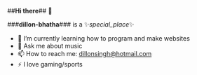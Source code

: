 ##**Hi there**## 👋

###**dillon-bhatha**### is a ✨_special_place_✨

- 🌱 I’m currently learning how to program and make websites
- 💬 Ask me about music
- 📫 How to reach me: dillonsingh@hotmail.com
- ⚡ I love gaming/sports
